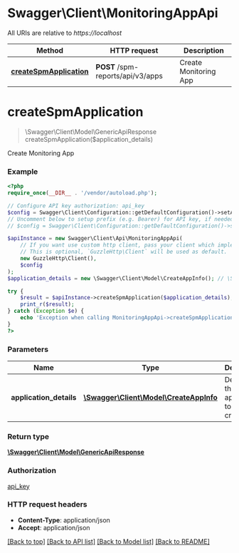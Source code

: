 # Swagger\Client\MonitoringAppApi

All URIs are relative to *https://localhost*

Method | HTTP request | Description
------------- | ------------- | -------------
[**createSpmApplication**](MonitoringAppApi.md#createSpmApplication) | **POST** /spm-reports/api/v3/apps | Create Monitoring App


# **createSpmApplication**
> \Swagger\Client\Model\GenericApiResponse createSpmApplication($application_details)

Create Monitoring App

### Example
```php
<?php
require_once(__DIR__ . '/vendor/autoload.php');

// Configure API key authorization: api_key
$config = Swagger\Client\Configuration::getDefaultConfiguration()->setApiKey('Authorization', 'YOUR_API_KEY');
// Uncomment below to setup prefix (e.g. Bearer) for API key, if needed
// $config = Swagger\Client\Configuration::getDefaultConfiguration()->setApiKeyPrefix('Authorization', 'Bearer');

$apiInstance = new Swagger\Client\Api\MonitoringAppApi(
    // If you want use custom http client, pass your client which implements `GuzzleHttp\ClientInterface`.
    // This is optional, `GuzzleHttp\Client` will be used as default.
    new GuzzleHttp\Client(),
    $config
);
$application_details = new \Swagger\Client\Model\CreateAppInfo(); // \Swagger\Client\Model\CreateAppInfo | Details of the application to be created

try {
    $result = $apiInstance->createSpmApplication($application_details);
    print_r($result);
} catch (Exception $e) {
    echo 'Exception when calling MonitoringAppApi->createSpmApplication: ', $e->getMessage(), PHP_EOL;
}
?>
```

### Parameters

Name | Type | Description  | Notes
------------- | ------------- | ------------- | -------------
 **application_details** | [**\Swagger\Client\Model\CreateAppInfo**](../Model/CreateAppInfo.md)| Details of the application to be created |

### Return type

[**\Swagger\Client\Model\GenericApiResponse**](../Model/GenericApiResponse.md)

### Authorization

[api_key](../../README.md#api_key)

### HTTP request headers

 - **Content-Type**: application/json
 - **Accept**: application/json

[[Back to top]](#) [[Back to API list]](../../README.md#documentation-for-api-endpoints) [[Back to Model list]](../../README.md#documentation-for-models) [[Back to README]](../../README.md)

